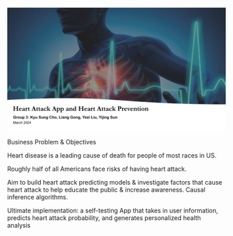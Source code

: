 ![1-Logo](prevention.png)

Business Problem & Objectives

Heart disease is a leading cause of death for people of most races in US.

Roughly half of all Americans face risks of having heart attack.

Aim to build heart attack predicting models & investigate factors that cause heart attack to help educate the public & increase awareness. Causal inference algorithms. 

Ultimate implementation: a self-testing App that takes in user information, predicts heart attack probability, and generates personalized health analysis


